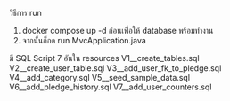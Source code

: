 วิธีการ run
1. docker compose up -d ก่อนเพื่่อให้ database พร้อมทำงาน
2. จากนั้นก็กด run MvcApplication.java

มี SQL Script 7 อันใน resources
V1__create_tables.sql
V2__create_user_table.sql 
V3__add_user_fk_to_pledge.sql
V4__add_category.sql
V5__seed_sample_data.sql
V6__add_pledge_history.sql
V7__add_user_counters.sql
